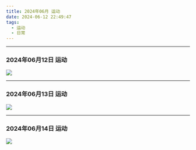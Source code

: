 ```yaml
---
title: 2024年06月 运动
date: 2024-06-12 22:49:47
tags: 
  - 运动
  - 日常
---
```


<link rel="stylesheet" href="/../css/base.css">
<link rel="stylesheet" href="/../css/center.css">
<link rel="stylesheet" href="/../css/images.css">

--- 

### 2024年06月12日 运动




<img class="half" src="/../images/exercise/2024-06-12.jpg"></img>


--- 

### 2024年06月13日 运动




<img class="half" src="/../images/exercise/2024-06-13.jpg"></img>


--- 

### 2024年06月14日 运动



<img class="half" src="/../images/exercise/2024-06-14.jpg"></img>
